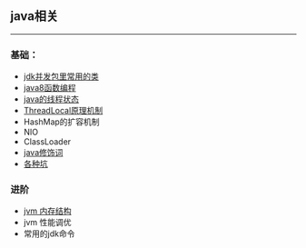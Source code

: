 ## java相关

---

### 基础：
* 	[jdk并发包里常用的类](concurrent-class.md)
* 	[java8函数编程](java8-stream.md)
* 	[java的线程状态](java的线程状态.md)
* 	[ThreadLocal原理机制](ThreadLocal原理机制.md)
* 	HashMap的扩容机制
* 	NIO
* 	ClassLoader
* 	[java修饰词](java修饰词.md)
* 	[各种坑](各种坑.md)


### 进阶
*  	[jvm 内存结构](jvm内存结构.md)
*  	jvm 性能调优
* 	常用的jdk命令